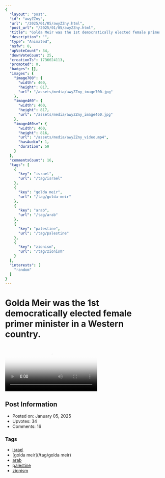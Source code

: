 ```yaml
---
{
  "layout": "post",
  "id": "awyZZny",
  "url": "/2025/01/05/awyZZny.html",
  "post_url": "/2025/01/05/awyZZny.html",
  "title": "Golda Meir was the 1st democratically elected female primer minister in a Western country.",
  "description": "",
  "type": "Animated",
  "nsfw": 0,
  "upVoteCount": 34,
  "downVoteCount": 25,
  "creationTs": 1736024113,
  "promoted": 0,
  "badges": [],
  "images": {
    "image700": {
      "width": 460,
      "height": 817,
      "url": "/assets/media/awyZZny_image700.jpg"
    },
    "image460": {
      "width": 460,
      "height": 817,
      "url": "/assets/media/awyZZny_image460.jpg"
    },
    "image460sv": {
      "width": 460,
      "height": 816,
      "url": "/assets/media/awyZZny_video.mp4",
      "hasAudio": 1,
      "duration": 59
    }
  },
  "commentsCount": 16,
  "tags": [
    {
      "key": "israel",
      "url": "/tag/israel"
    },
    {
      "key": "golda meir",
      "url": "/tag/golda-meir"
    },
    {
      "key": "arab",
      "url": "/tag/arab"
    },
    {
      "key": "palestine",
      "url": "/tag/palestine"
    },
    {
      "key": "zionism",
      "url": "/tag/zionism"
    }
  ],
  "interests": [
    "random"
  ]
}
---
```


# Golda Meir was the 1st democratically elected female primer minister in a Western country.

<video controls playsinline loop poster="/assets/media/awyZZny_image460.jpg">
  <source src="/assets/media/awyZZny_video.mp4" type="video/mp4">
  Your browser does not support the video tag.
</video>

## Post Information

- Posted on: January 05, 2025
- Upvotes: 34
- Comments: 16

### Tags

- [israel](/tag/israel)
- [golda meir](/tag/golda meir)
- [arab](/tag/arab)
- [palestine](/tag/palestine)
- [zionism](/tag/zionism)
